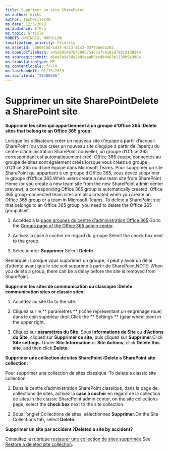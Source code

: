 ```yaml
---
title: Supprimer un site SharePoint
ms.author: kirks
author: Techwriter40
ms.date: 12/3/2018
ms.audience: ITPro
ms.topic: article
ROBOTS: NOINDEX, NOFOLLOW
localization_priority: Priority
ms.assetid: c060815d-1d3f-4a13-81c2-0377bbeda202
ms.openlocfilehash: a450105487642906754d7a7c0182d788cd1d8240
ms.sourcegitcommit: d6ea5e9458a2b8ceaab3ac4bd483e1130b9a398a
ms.translationtype: MT
ms.contentlocale: fr-FR
ms.lasthandoff: 01/15/2019
ms.locfileid: "28288596"
---
```

# <a name="delete-a-sharepoint-site"></a><span data-ttu-id="70ee2-102">Supprimer un site SharePoint</span><span class="sxs-lookup"><span data-stu-id="70ee2-102">Delete a SharePoint site</span></span>

 <span data-ttu-id="70ee2-103">**Supprimer les sites qui appartiennent à un groupe d’Office 365 :**</span><span class="sxs-lookup"><span data-stu-id="70ee2-103">**Delete sites that belong to an Office 365 group:**</span></span>
  
<span data-ttu-id="70ee2-p101">Lorsque les utilisateurs créer un nouveau site d’équipe à partir d’accueil SharePoint (ou vous créer un nouveau site d’équipe à partir de l’aperçu du centre d’administration SharePoint nouvelle), un groupe d’Office 365 correspondant est automatiquement créé. Office 365 équipe connectés au groupe de sites sont également créés lorsque vous créez un groupe d’Office 365 ou d’une équipe dans Microsoft Teams. Pour supprimer un site SharePoint qui appartient à un groupe d’Office 365, vous devez supprimer le groupe d’Office 365.</span><span class="sxs-lookup"><span data-stu-id="70ee2-p101">When users create a new team site from SharePoint Home (or you create a new team site from the new SharePoint admin center preview), a corresponding Office 365 group is automatically created. Office 365 group-connected team sites are also created when you create an Office 365 group or a team in Microsoft Teams. To delete a SharePoint site that belongs to an Office 365 group, you need to delete the Office 365 group itself.</span></span> 
  
1. <span data-ttu-id="70ee2-107">Accédez à la [page groupes du centre d’administration Office 365](https://portal.office.com/adminportal/home#/groups).</span><span class="sxs-lookup"><span data-stu-id="70ee2-107">Go to the [Groups page of the Office 365 admin center](https://portal.office.com/adminportal/home#/groups).</span></span>
  
2. <span data-ttu-id="70ee2-108">Activez la case à cocher en regard du groupe.</span><span class="sxs-lookup"><span data-stu-id="70ee2-108">Select the check box next to the group.</span></span>
  
3. <span data-ttu-id="70ee2-109">Sélectionnez **Supprimer**.</span><span class="sxs-lookup"><span data-stu-id="70ee2-109">Select **Delete**.</span></span> 
  
<span data-ttu-id="70ee2-110">Remarque : Lorsque vous supprimez un groupe, il peut y avoir un délai d’attente avant que le site soit supprimé à partir de SharePoint.</span><span class="sxs-lookup"><span data-stu-id="70ee2-110">NOTE: When you delete a group, there can be a delay before the site is removed from SharePoint.</span></span>
  
 <span data-ttu-id="70ee2-111">**Supprimer les sites de communication ou classique :**</span><span class="sxs-lookup"><span data-stu-id="70ee2-111">**Delete communication sites or classic sites:**</span></span>
  
1. <span data-ttu-id="70ee2-112">Accédez au site.</span><span class="sxs-lookup"><span data-stu-id="70ee2-112">Go to the site.</span></span>
  
2. <span data-ttu-id="70ee2-113">Cliquez sur le \*\* paramètres \*\* (icône représentant un engrenage roue) dans le coin supérieur droit.</span><span class="sxs-lookup"><span data-stu-id="70ee2-113">Click the \*\* Settings \*\* (gear wheel icon) in the upper right.</span></span> 
  
3. <span data-ttu-id="70ee2-p102">Cliquez sur **paramètres du Site**. Sous **Informations de Site** ou **d’Actions du Site**, cliquez sur **Supprimer ce site**, puis cliquez sur **Supprimer**.</span><span class="sxs-lookup"><span data-stu-id="70ee2-p102">Click **Site settings**. Under **Site Information** or **Site Actions**, click **Delete this site**, and then click **Delete**.</span></span> 
  
 <span data-ttu-id="70ee2-116">**Supprimer une collection de sites SharePoint :**</span><span class="sxs-lookup"><span data-stu-id="70ee2-116">**Delete a SharePoint site collection:**</span></span>
  
<span data-ttu-id="70ee2-117">Pour supprimer une collection de sites classique :</span><span class="sxs-lookup"><span data-stu-id="70ee2-117">To delete a classic site collection:</span></span>
  
1. <span data-ttu-id="70ee2-118">Dans le centre d’administration SharePoint classique, dans la page de collections de sites, activez la **case à cocher** en regard de la collection de sites.</span><span class="sxs-lookup"><span data-stu-id="70ee2-118">In the classic SharePoint admin center, on the site collections page, select the **check box** next to the site collection.</span></span> 
  
2. <span data-ttu-id="70ee2-119">Sous l’onglet Collections de sites, sélectionnez **Supprimer.**</span><span class="sxs-lookup"><span data-stu-id="70ee2-119">On the Site Collections tab, select **Delete.**</span></span>
  
 <span data-ttu-id="70ee2-120">**Supprimer un site par accident ?**</span><span class="sxs-lookup"><span data-stu-id="70ee2-120">**Deleted a site by accident?**</span></span>
  
<span data-ttu-id="70ee2-121">Consultez la rubrique [restaurer une collection de sites supprimée](https://go.microsoft.com/fwlink/?linkid=867660).</span><span class="sxs-lookup"><span data-stu-id="70ee2-121">See [Restore a deleted site collection](https://go.microsoft.com/fwlink/?linkid=867660).</span></span>
  

